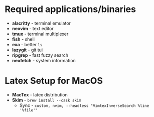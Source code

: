 # Required applications/binaries

* **alacritty** - terminal emulator
* **neovim** - text editor
* **tmux** - terminal multiplexer
* **fish** - shell
* **exa** - better `ls`
* **lazygit** - git tui
* **ripgrep** - fast fuzzy search
* **neofetch** - system information

# Latex Setup for MacOS

* **MacTex** - latex distribution
* **Skim** - `brew install --cask skim`
    * Sync - `custom, nvim, --headless "VimtexInverseSearch %line '%file'"`
